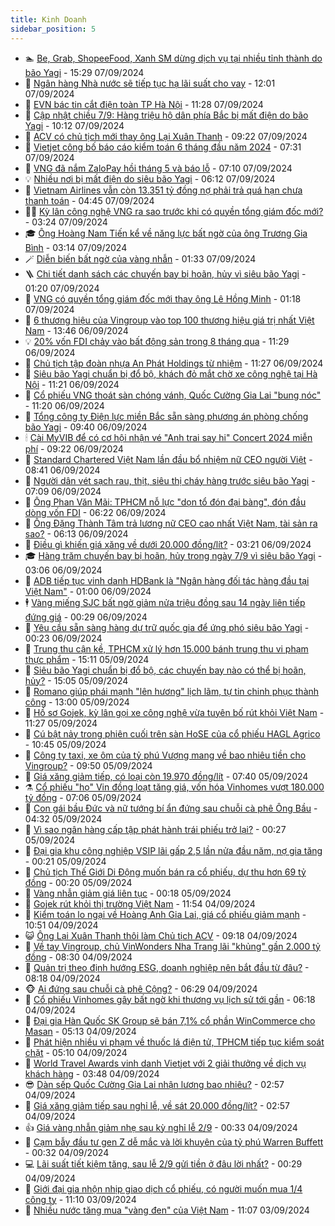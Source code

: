 ```yaml
---
title: Kinh Doanh
sidebar_position: 5
---
```


<!-- dantri-kinh-doanh:START -->
- 🏊 [Be, Grab, ShopeeFood, Xanh SM dừng dịch vụ tại nhiều tỉnh thành do bão Yagi](https://dantri.com.vn/kinh-doanh/be-grab-shopeefood-xanh-sm-dung-dich-vu-tai-nhieu-tinh-thanh-do-bao-yagi-20240907220030188.htm) - 15:29 07/09/2024
- 🦆 [Ngân hàng Nhà nước sẽ tiếp tục hạ lãi suất cho vay](https://dantri.com.vn/kinh-doanh/ngan-hang-nha-nuoc-se-tiep-tuc-ha-lai-suat-cho-vay-20240907184623364.htm) - 12:01 07/09/2024
- 🦄 [EVN bác tin cắt điện toàn TP Hà Nội](https://dantri.com.vn/kinh-doanh/evn-bac-tin-cat-dien-toan-tp-ha-noi-20240907182557249.htm) - 11:28 07/09/2024
- 🌝 [Cập nhật chiều 7/9: Hàng triệu hộ dân phía Bắc bị mất điện do bão Yagi](https://dantri.com.vn/kinh-doanh/cap-nhat-chieu-79-hang-trieu-ho-dan-phia-bac-bi-mat-dien-do-bao-yagi-20240907164921347.htm) - 10:12 07/09/2024
- 💃 [ACV có chủ tịch mới thay ông Lại Xuân Thanh](https://dantri.com.vn/kinh-doanh/acv-co-chu-tich-moi-thay-ong-lai-xuan-thanh-20240907150432924.htm) - 09:22 07/09/2024
- 🦏 [Vietjet công bố báo cáo kiểm toán 6 tháng đầu năm 2024](https://dantri.com.vn/kinh-doanh/vietjet-cong-bo-bao-cao-kiem-toan-6-thang-dau-nam-2024-20240907142704320.htm) - 07:31 07/09/2024
- 🦩 [VNG đã nắm ZaloPay hồi tháng 5 và báo lỗ](https://dantri.com.vn/kinh-doanh/vng-da-nam-zalopay-hoi-thang-5-va-bao-lo-20240907105808401.htm) - 07:10 07/09/2024
- 💡 [Nhiều nơi bị mất điện do siêu bão Yagi](https://dantri.com.vn/kinh-doanh/nhieu-noi-bi-mat-dien-do-sieu-bao-yagi-20240907130552773.htm) - 06:12 07/09/2024
- 🌊 [Vietnam Airlines vẫn còn 13.351 tỷ đồng nợ phải trả quá hạn chưa thanh toán](https://dantri.com.vn/kinh-doanh/vietnam-airlines-van-con-13351-ty-dong-no-phai-tra-qua-han-chua-thanh-toan-20240907010817237.htm) - 04:45 07/09/2024
- 🧑‍💻 [Kỳ lân công nghệ VNG ra sao trước khi có quyền tổng giám đốc mới?](https://dantri.com.vn/kinh-doanh/ky-lan-cong-nghe-vng-ra-sao-truoc-khi-co-quyen-tong-giam-doc-moi-20240907101400039.htm) - 03:24 07/09/2024
- 🎓 [Ông Hoàng Nam Tiến kể về năng lực bất ngờ của ông Trương Gia Bình](https://dantri.com.vn/kinh-doanh/ong-hoang-nam-tien-ke-ve-nang-luc-bat-ngo-cua-ong-truong-gia-binh-20240906201223794.htm) - 03:14 07/09/2024
- 🪄 [Diễn biến bất ngờ của vàng nhẫn](https://dantri.com.vn/kinh-doanh/dien-bien-bat-ngo-cua-vang-nhan-20240906230502646.htm) - 01:33 07/09/2024
- 🪜 [Chi tiết danh sách các chuyến bay bị hoãn, hủy vì siêu bão Yagi](https://dantri.com.vn/kinh-doanh/chi-tiet-danh-sach-cac-chuyen-bay-bi-hoan-huy-vi-sieu-bao-yagi-20240907013853948.htm) - 01:20 07/09/2024
- 🦄 [VNG có quyền tổng giám đốc mới thay ông Lê Hồng Minh](https://dantri.com.vn/kinh-doanh/vng-co-quyen-tong-giam-doc-moi-thay-ong-le-hong-minh-20240907064331892.htm) - 01:18 07/09/2024
- 💯 [6 thương hiệu của Vingroup vào top 100 thương hiệu giá trị nhất Việt Nam](https://dantri.com.vn/kinh-doanh/6-thuong-hieu-cua-vingroup-vao-top-100-thuong-hieu-gia-tri-nhat-viet-nam-20240906203736879.htm) - 13:46 06/09/2024
- 💡 [20% vốn FDI chảy vào bất động sản trong 8 tháng qua](https://dantri.com.vn/kinh-doanh/20-von-fdi-chay-vao-bat-dong-san-trong-8-thang-qua-20240906141241953.htm) - 11:29 06/09/2024
- 🧰 [Chủ tịch tập đoàn nhựa An Phát Holdings từ nhiệm](https://dantri.com.vn/kinh-doanh/chu-tich-tap-doan-nhua-an-phat-holdings-tu-nhiem-20240906164747154.htm) - 11:27 06/09/2024
- 🎊 [Siêu bão Yagi chuẩn bị đổ bộ, khách đỏ mắt chờ xe công nghệ tại Hà Nội](https://dantri.com.vn/kinh-doanh/sieu-bao-yagi-chuan-bi-do-bo-khach-do-mat-cho-xe-cong-nghe-tai-ha-noi-20240906175246145.htm) - 11:21 06/09/2024
- 🔭 [Cổ phiếu VNG thoát sàn chóng vánh, Quốc Cường Gia Lai &quot;bung nóc&quot;](https://dantri.com.vn/kinh-doanh/co-phieu-vng-thoat-san-chong-vanh-quoc-cuong-gia-lai-bung-noc-20240906165250818.htm) - 11:20 06/09/2024
- 💼 [Tổng công ty Điện lực miền Bắc sẵn sàng phương án phòng chống bão Yagi](https://dantri.com.vn/kinh-doanh/tong-cong-ty-dien-luc-mien-bac-san-sang-phuong-an-phong-chong-bao-yagi-20240906160720408.htm) - 09:40 06/09/2024
- 🕯 [Cài MyVIB để có cơ hội nhận vé &quot;Anh trai say hi&quot; Concert 2024 miễn phí](https://dantri.com.vn/kinh-doanh/cai-myvib-de-co-co-hoi-nhan-ve-anh-trai-say-hi-concert-2024-mien-phi-20240906155650750.htm) - 09:22 06/09/2024
- 🫣 [Standard Chartered Việt Nam lần đầu bổ nhiệm nữ CEO người Việt](https://dantri.com.vn/kinh-doanh/standard-chartered-viet-nam-lan-dau-bo-nhiem-nu-ceo-nguoi-viet-20240906150605460.htm) - 08:41 06/09/2024
- 🤠 [Người dân vét sạch rau, thịt, siêu thị cháy hàng trước siêu bão Yagi](https://dantri.com.vn/kinh-doanh/nguoi-dan-vet-sach-rau-thit-sieu-thi-chay-hang-truoc-sieu-bao-yagi-20240906134957863.htm) - 07:09 06/09/2024
- 🌈 [Ông Phan Văn Mãi: TPHCM nỗ lực &quot;dọn tổ đón đại bàng&quot;, đón đầu dòng vốn FDI](https://dantri.com.vn/kinh-doanh/ong-phan-van-mai-tphcm-no-luc-don-to-don-dai-bang-don-dau-dong-von-fdi-20240906130307053.htm) - 06:22 06/09/2024
- 🦅 [Ông Đặng Thành Tâm trả lương nữ CEO cao nhất Việt Nam, tài sản ra sao?](https://dantri.com.vn/kinh-doanh/ong-dang-thanh-tam-tra-luong-nu-ceo-cao-nhat-viet-nam-tai-san-ra-sao-20240906131133142.htm) - 06:13 06/09/2024
- 🌁 [Điều gì khiến giá xăng về dưới 20.000 đồng/lít?](https://dantri.com.vn/kinh-doanh/dieu-gi-khien-gia-xang-ve-duoi-20000-donglit-20240906092300778.htm) - 03:21 06/09/2024
- 🎓 [Hàng trăm chuyến bay bị hoãn, hủy trong ngày 7/9 vì siêu bão Yagi](https://dantri.com.vn/kinh-doanh/hang-tram-chuyen-bay-bi-hoan-huy-trong-ngay-79-vi-sieu-bao-yagi-20240906005238272.htm) - 03:06 06/09/2024
- 📝 [ADB tiếp tục vinh danh HDBank là &quot;Ngân hàng đối tác hàng đầu tại Việt Nam&quot;](https://dantri.com.vn/kinh-doanh/adb-tiep-tuc-vinh-danh-hdbank-la-ngan-hang-doi-tac-hang-dau-tai-viet-nam-20240905214212688.htm) - 01:00 06/09/2024
- 🕴 [Vàng miếng SJC bất ngờ giảm nửa triệu đồng sau 14 ngày liên tiếp đứng giá](https://dantri.com.vn/kinh-doanh/vang-mieng-sjc-bat-ngo-giam-nua-trieu-dong-sau-14-ngay-lien-tiep-dung-gia-20240906071216757.htm) - 00:29 06/09/2024
- 🧰 [Yêu cầu sẵn sàng hàng dự trữ quốc gia để ứng phó siêu bão Yagi](https://dantri.com.vn/kinh-doanh/yeu-cau-san-sang-hang-du-tru-quoc-gia-de-ung-pho-sieu-bao-yagi-20240905222053143.htm) - 00:23 06/09/2024
- 🤖 [Trung thu cận kề, TPHCM xử lý hơn 15.000 bánh trung thu vi phạm thực phẩm](https://dantri.com.vn/kinh-doanh/trung-thu-can-ke-tphcm-xu-ly-hon-15000-banh-trung-thu-vi-pham-thuc-pham-20240905174800934.htm) - 15:11 05/09/2024
- 🤠 [Siêu bão Yagi chuẩn bị đổ bộ, các chuyến bay nào có thể bị hoãn, hủy?](https://dantri.com.vn/kinh-doanh/sieu-bao-yagi-chuan-bi-do-bo-cac-chuyen-bay-nao-co-the-bi-hoan-huy-20240905215855975.htm) - 15:05 05/09/2024
- 🌮 [Romano giúp phái mạnh &quot;lên hương&quot; lịch lãm, tự tin chinh phục thành công](https://dantri.com.vn/kinh-doanh/romano-giup-phai-manh-len-huong-lich-lam-tu-tin-chinh-phuc-thanh-cong-20240905155944613.htm) - 13:00 05/09/2024
- 🦄 [Hồ sơ Gojek, kỳ lân gọi xe công nghệ vừa tuyên bố rút khỏi Việt Nam](https://dantri.com.vn/kinh-doanh/ho-so-gojek-ky-lan-goi-xe-cong-nghe-vua-tuyen-bo-rut-khoi-viet-nam-20240905181010042.htm) - 11:27 05/09/2024
- 👺 [Cú bật nảy trong phiên cuối trên sàn HoSE của cổ phiếu HAGL Agrico](https://dantri.com.vn/kinh-doanh/cu-bat-nay-trong-phien-cuoi-tren-san-hose-cua-co-phieu-hagl-agrico-20240905174210135.htm) - 10:45 05/09/2024
- 🤗 [Công ty taxi, xe ôm của tỷ phú Vượng mang về bao nhiêu tiền cho Vingroup?](https://dantri.com.vn/kinh-doanh/cong-ty-taxi-xe-om-cua-ty-phu-vuong-mang-ve-bao-nhieu-tien-cho-vingroup-20240905145330198.htm) - 09:50 05/09/2024
- 💪 [Giá xăng giảm tiếp, có loại còn 19.970 đồng/lít](https://dantri.com.vn/kinh-doanh/gia-xang-giam-tiep-co-loai-con-19970-donglit-20240905141502655.htm) - 07:40 05/09/2024
- ⚗️ [Cổ phiếu &quot;họ&quot; Vin đồng loạt tăng giá, vốn hóa Vinhomes vượt 180.000 tỷ đồng](https://dantri.com.vn/kinh-doanh/co-phieu-ho-vin-dong-loat-tang-gia-von-hoa-vinhomes-vuot-180000-ty-dong-20240905131045950.htm) - 07:06 05/09/2024
- 🧠 [Con gái bầu Đức và nữ tướng bí ẩn đứng sau chuỗi cà phê Ông Bầu](https://dantri.com.vn/kinh-doanh/con-gai-bau-duc-va-nu-tuong-bi-an-dung-sau-chuoi-ca-phe-ong-bau-20240905102039518.htm) - 04:32 05/09/2024
- 🗽 [Vì sao ngân hàng cấp tập phát hành trái phiếu trở lại?](https://dantri.com.vn/kinh-doanh/vi-sao-ngan-hang-cap-tap-phat-hanh-trai-phieu-tro-lai-20240902235557392.htm) - 00:27 05/09/2024
- 🫣 [Đại gia khu công nghiệp VSIP lãi gấp 2,5 lần nửa đầu năm, nợ gia tăng](https://dantri.com.vn/kinh-doanh/dai-gia-khu-cong-nghiep-vsip-lai-gap-25-lan-nua-dau-nam-no-gia-tang-20240905054240766.htm) - 00:21 05/09/2024
- 🫣 [Chủ tịch Thế Giới Di Động muốn bán ra cổ phiếu, dự thu hơn 69 tỷ đồng](https://dantri.com.vn/kinh-doanh/chu-tich-the-gioi-di-dong-muon-ban-ra-co-phieu-du-thu-hon-69-ty-dong-20240905062952206.htm) - 00:20 05/09/2024
- 🫣 [Vàng nhẫn giảm giá liên tục](https://dantri.com.vn/kinh-doanh/vang-nhan-giam-gia-lien-tuc-20240905003657950.htm) - 00:18 05/09/2024
- 💂 [Gojek rút khỏi thị trường Việt Nam](https://dantri.com.vn/kinh-doanh/gojek-rut-khoi-thi-truong-viet-nam-20240904183532038.htm) - 11:54 04/09/2024
- 💫 [Kiểm toán lo ngại về Hoàng Anh Gia Lai, giá cổ phiếu giảm mạnh](https://dantri.com.vn/kinh-doanh/kiem-toan-lo-ngai-ve-hoang-anh-gia-lai-gia-co-phieu-giam-manh-20240904172440238.htm) - 10:51 04/09/2024
- 😺 [Ông Lại Xuân Thanh thôi làm Chủ tịch ACV](https://dantri.com.vn/kinh-doanh/ong-lai-xuan-thanh-thoi-lam-chu-tich-acv-20240904160940246.htm) - 09:18 04/09/2024
- 🦆 [Về tay Vingroup, chủ VinWonders Nha Trang lãi &quot;khủng&quot; gần 2.000 tỷ đồng](https://dantri.com.vn/kinh-doanh/ve-tay-vingroup-chu-vinwonders-nha-trang-lai-khung-gan-2000-ty-dong-20240904152541340.htm) - 08:30 04/09/2024
- 👀 [Quản trị theo định hướng ESG, doanh nghiệp nên bắt đầu từ đâu?](https://dantri.com.vn/kinh-doanh/quan-tri-theo-dinh-huong-esg-doanh-nghiep-nen-bat-dau-tu-dau-20240830011635991.htm) - 08:18 04/09/2024
- 🐵 [Ai đứng sau chuỗi cà phê Cộng?](https://dantri.com.vn/kinh-doanh/ai-dung-sau-chuoi-ca-phe-cong-20240904112639353.htm) - 06:29 04/09/2024
- 🤖 [Cổ phiếu Vinhomes gây bất ngờ khi thương vụ lịch sử tới gần](https://dantri.com.vn/kinh-doanh/co-phieu-vinhomes-gay-bat-ngo-khi-thuong-vu-lich-su-toi-gan-20240904131052427.htm) - 06:18 04/09/2024
- 💂 [Đại gia Hàn Quốc SK Group sẽ bán 7,1% cổ phần WinCommerce cho Masan](https://dantri.com.vn/kinh-doanh/dai-gia-han-quoc-sk-group-se-ban-71-co-phan-wincommerce-cho-masan-20240904115025300.htm) - 05:13 04/09/2024
- 🦆 [Phát hiện nhiều vi phạm về thuốc lá điện tử, TPHCM tiếp tục kiểm soát chặt](https://dantri.com.vn/kinh-doanh/phat-hien-nhieu-vi-pham-ve-thuoc-la-dien-tu-tphcm-tiep-tuc-kiem-soat-chat-20240904110005349.htm) - 05:10 04/09/2024
- 🦅 [World Travel Awards vinh danh Vietjet với 2 giải thưởng về dịch vụ khách hàng](https://dantri.com.vn/kinh-doanh/world-travel-awards-vinh-danh-vietjet-voi-2-giai-thuong-ve-dich-vu-khach-hang-20240904104402733.htm) - 03:48 04/09/2024
- 😎 [Dàn sếp Quốc Cường Gia Lai nhận lương bao nhiêu?](https://dantri.com.vn/kinh-doanh/dan-sep-quoc-cuong-gia-lai-nhan-luong-bao-nhieu-20240904091225684.htm) - 02:57 04/09/2024
- 🐎 [Giá xăng giảm tiếp sau nghỉ lễ, về sát 20.000 đồng/lít?](https://dantri.com.vn/kinh-doanh/gia-xang-giam-tiep-sau-nghi-le-ve-sat-20000-donglit-20240904084451657.htm) - 02:57 04/09/2024
- 👍 [Giá vàng nhẫn giảm nhẹ sau kỳ nghỉ lễ 2/9](https://dantri.com.vn/kinh-doanh/gia-vang-nhan-giam-nhe-sau-ky-nghi-le-29-20240904024214031.htm) - 00:33 04/09/2024
- 🦒 [Cạm bẫy đầu tư gen Z dễ mắc và lời khuyên của tỷ phú Warren Buffett](https://dantri.com.vn/kinh-doanh/cam-bay-dau-tu-gen-z-de-mac-va-loi-khuyen-cua-ty-phu-warren-buffett-20240426205220742.htm) - 00:32 04/09/2024
- 💻 [Lãi suất tiết kiệm tăng, sau lễ 2/9 gửi tiền ở đâu lời nhất?](https://dantri.com.vn/kinh-doanh/lai-suat-tiet-kiem-tang-sau-le-29-gui-tien-o-dau-loi-nhat-20240901224146546.htm) - 00:29 04/09/2024
- 👺 [Giới đại gia nhộn nhịp giao dịch cổ phiếu, có người muốn mua 1/4 công ty](https://dantri.com.vn/kinh-doanh/gioi-dai-gia-nhon-nhip-giao-dich-co-phieu-co-nguoi-muon-mua-14-cong-ty-20240903170606347.htm) - 11:10 03/09/2024
- 🧐 [Nhiều nước tăng mua &quot;vàng đen&quot; của Việt Nam](https://dantri.com.vn/kinh-doanh/nhieu-nuoc-tang-mua-vang-den-cua-viet-nam-20240903180223851.htm) - 11:07 03/09/2024<!-- dantri-kinh-doanh:END -->
